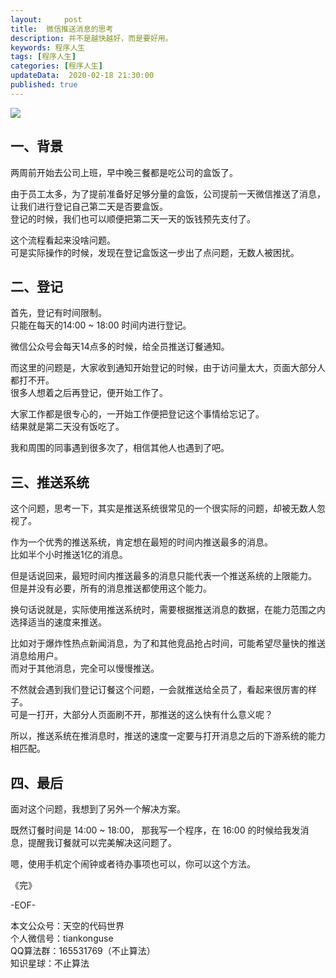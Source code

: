 ```yaml
---   
layout:     post  
title:  微信推送消息的思考  
description: 并不是越快越好，而是要好用。  
keywords: 程序人生  
tags: [程序人生]    
categories: [程序人生]  
updateData:  2020-02-18 21:30:00  
published: true 
---  
```



![](http://res.tiankonguse.com/images/2020/03/30/001.png)  



## 一、背景  


两周前开始去公司上班，早中晚三餐都是吃公司的盒饭了。   


由于员工太多，为了提前准备好足够分量的盒饭，公司提前一天微信推送了消息，让我们进行登记自己第二天是否要盒饭。    
登记的时候，我们也可以顺便把第二天一天的饭钱预先支付了。  


这个流程看起来没啥问题。  
可是实际操作的时候，发现在登记盒饭这一步出了点问题，无数人被困扰。  


## 二、登记  


首先，登记有时间限制。  
只能在每天的14:00 ~ 18:00 时间内进行登记。  


微信公众号会每天14点多的时候，给全员推送订餐通知。  


而这里的问题是，大家收到通知开始登记的时候，由于访问量太大，页面大部分人都打不开。  
很多人想着之后再登记，便开始工作了。  


大家工作都是很专心的，一开始工作便把登记这个事情给忘记了。  
结果就是第二天没有饭吃了。  


我和周围的同事遇到很多次了，相信其他人也遇到了吧。  


## 三、推送系统  


这个问题，思考一下，其实是推送系统很常见的一个很实际的问题，却被无数人忽视了。  


作为一个优秀的推送系统，肯定想在最短的时间内推送最多的消息。  
比如半个小时推送1亿的消息。  


但是话说回来，最短时间内推送最多的消息只能代表一个推送系统的上限能力。
但是并没有必要，所有的消息推送都使用这个能力。  


换句话说就是，实际使用推送系统时，需要根据推送消息的数据，在能力范围之内选择适当的速度来推送。  


比如对于爆炸性热点新闻消息，为了和其他竞品抢占时间，可能希望尽量快的推送消息给用户。  
而对于其他消息，完全可以慢慢推送。  


不然就会遇到我们登记订餐这个问题，一会就推送给全员了，看起来很厉害的样子。  
可是一打开，大部分人页面刷不开，那推送的这么快有什么意义呢？  


所以，推送系统在推消息时，推送的速度一定要与打开消息之后的下游系统的能力相匹配。  


## 四、最后  


面对这个问题，我想到了另外一个解决方案。  


既然订餐时间是 14:00 ~ 18:00， 那我写一个程序，在 16:00 的时候给我发消息，提醒我订餐就可以完美解决这问题了。  


嗯，使用手机定个闹钟或者待办事项也可以，你可以这个方法。  




《完》


-EOF-  



本文公众号：天空的代码世界  
个人微信号：tiankonguse  
QQ算法群：165531769（不止算法）  
知识星球：不止算法  

